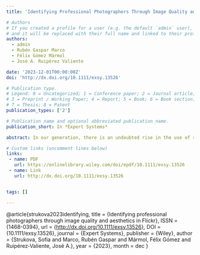 ```yaml
---
title: 'Identifying Professional Photographers Through Image Quality and Aesthetics in Flickr'

# Authors
# If you created a profile for a user (e.g. the default `admin` user), write the username (folder name) here
# and it will be replaced with their full name and linked to their profile.
authors:
  - admin
  - Rubén Gaspar Marco
  - Félix Gómez Mármol
  - José A. Ruipérez Valiente

date: '2023-12-01T00:00:00Z'
doi: 'http://dx.doi.org/10.1111/exsy.13526'

# Publication type.
# Legend: 0 = Uncategorized; 1 = Conference paper; 2 = Journal article;
# 3 = Preprint / Working Paper; 4 = Report; 5 = Book; 6 = Book section;
# 7 = Thesis; 8 = Patent
publication_types: ['2']

# Publication name and optional abbreviated publication name.
publication_short: In *Expert Systems*

abstract: In our generation, there is an undoubted rise in the use of social media and specifically photo and video sharing platforms. These sites have proved their ability to yield rich data sets through the users’ interaction which can be used to perform a data-driven evaluation of capabilities. Nevertheless, this study reveals the lack of suitable data sets in photo and video sharing platforms and evaluation processes across them. In this way, our first contribution is the creation of one of the largest labelled data sets in Flickr with the multimodal data which has been open sourced as part of this contribution. It incorporates multimodal data, combining information from various sources such as user profiles, photo metadata, and crowdsourced features. Predicated on these data, we explored machine learning models and concluded that it is feasible to properly predict whether a user is a professional photographer or not based on self-reported occupation labels and several feature representations out of the user, photo and crowdsourced sets. We also examined the relationship between the aesthetics and technical quality of a picture and the social activity of that picture. Finally, we depicted which characteristics differentiate professional photographers from non-professionals. As far as we know, the results presented in this work represent an important novelty for identifying expertise in the domain of photography, which researchers from various domains can utilise for related applications..

# Custom links (uncomment lines below)
links:
 - name: PDF
   url: https://onlinelibrary.wiley.com/doi/epdf/10.1111/exsy.13526
 - name: Link
   url: http://dx.doi.org/10.1111/exsy.13526


tags: []

---
```



@article{strukova2023identifying,
  title = {Identifying professional photographers through image quality and aesthetics in Flickr},
  ISSN = {1468-0394},
  url = {http://dx.doi.org/10.1111/exsy.13526},
  DOI = {10.1111/exsy.13526},
  journal = {Expert Systems},
  publisher = {Wiley},
  author = {Strukova,  Sofia and Marco,  Rubén Gaspar and Mármol,  Félix Gómez and Ruipérez‐Valiente,  José A.},
  year = {2023},
  month = dec 
}